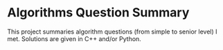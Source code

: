 # Algorithms Question Summary

This project summaries algorithm questions (from simple to senior level) I met. Solutions are given in C++ and/or Python.
